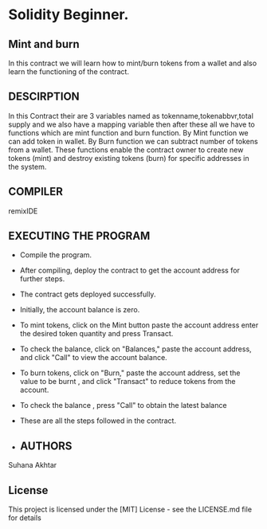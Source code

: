 # Solidity Beginner.

## Mint and burn
In this contract we will learn how to mint/burn tokens from a wallet and also learn the functioning of the contract.

## DESCIRPTION
In this Contract their are 3 variables named as tokenname,tokenabbvr,total supply and we also have a mapping variable then after these all we have to functions which are mint function and burn function.
By Mint function we can add token in wallet.
By Burn function we can subtract number of tokens from a wallet.
These functions enable the contract owner to create new tokens (mint) and destroy existing tokens (burn) for specific addresses in the system.

## COMPILER 
remixIDE 

## EXECUTING THE PROGRAM
* Compile the program.
* After compiling, deploy the contract to get the account address for further steps.
* The contract gets deployed successfully.
* Initially, the account balance is zero.
* To mint tokens, click on the Mint button paste the account address enter the desired token quantity and press Transact.
* To check the balance, click on "Balances," paste the account address, and click "Call" to view the account balance.
* To burn tokens, click on "Burn," paste the account address, set the value to be burnt , and click "Transact" to reduce tokens from the account.
* To check the balance , press "Call" to obtain the latest balance 
* These are all the steps followed in the contract.

* ## AUTHORS
Suhana Akhtar

## License
This project is licensed under the [MIT] License - see the LICENSE.md file for details
